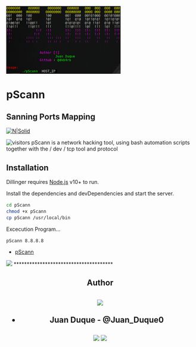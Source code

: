 <img width="61%" align="center" alt="Github" src="https://github.com/dkb4rb/pScann/blob/main/assets/image.png" />

# pScann
## Sanning Ports Mapping

[![N|Solid](https://cldup.com/dTxpPi9lDf.thumb.png)](https://nodesource.com/products/nsolid)

![visitors](https://visitor-badge.glitch.me/badge?page_id=dkb4rb.dkb4rb)
pScann is a network hacking tool, using bash automation scripts together with the / dev / tcp tool and protocol

## Installation

Dillinger requires [Node.js](https://nodejs.org/) v10+ to run.

Install the dependencies and devDependencies and start the server.

```sh
cd pScann
chmod +x pScann
cp pScann /usr/local/bin
```

Excecution Program...

```
pScann 8.8.8.8
```

* [pScann](pScann)

<img width ='32px' src ='https://raw.githubusercontent.com/rahulbanerjee26/githubAboutMeGenerator/main/icons/linux.svg'> 
 **************************************
<h2 align = 'center'>Author</h2>
<h2 align = 'center' ><img src='https://raw.githubusercontent.com/ShahriarShafin/ShahriarShafin/main/Assets/handshake.gif' width="300px"> 

* **Juan Duque** - @Juan_Duque0 

<a href = 'https://www.twitter.com/@juan_duque0'> <img width = '32px' align= 'center' src="https://raw.githubusercontent.com/rahulbanerjee26/githubAboutMeGenerator/main/icons/twitter.svg"/></a> 
<a href = 'https://www.github.com/dkb4rb'> <img width = '32px' align= 'center' src="https://raw.githubusercontent.com/rahulbanerjee26/githubAboutMeGenerator/main/icons/github.svg"/></a> 
